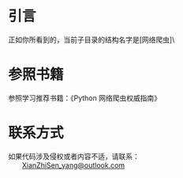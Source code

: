 # 引言
正如你所看到的，当前子目录的结构名字是[网络爬虫]\
# 参照书籍
参照学习推荐书籍：《Python 网络爬虫权威指南》
# 联系方式
如果代码涉及侵权或者内容不适，请联系：\
&emsp;&emsp;<font color="red">XianZhiSen_yang@outlook.com</font>
